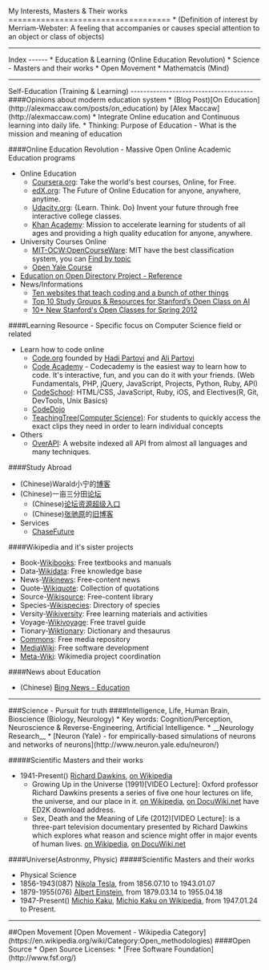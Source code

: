 <html>
<head><title>Interest</title></head>
<body>
My Interests, Masters & Their works
===================================
* (Definition of interest by Merriam-Webster: A feeling that accompanies or causes special attention to an object or class of objects)  

<hr>
Index
------
* Education & Learning (Online Education Revolution)
* Science - Masters and their works
* Open Movement
* Mathematcis (Mind)

<hr>
Self-Education (Training & Learning)
--------------------------------------
####Opinions about moderm education system
* (Blog Post)[On Education](http://alexmaccaw.com/posts/on_education) by [Alex Maccaw](http://alexmaccaw.com)
* Integrate Online education and Continuous learning into daily life.
* Thinking: Purpose of Education - What is the mission and meaning of education

####Online Education Revolution - Massive Open Online Academic Education programs
* Online Education
  * [Coursera.org](https://www.coursera.org/): Take the world's best courses, Online, for Free.
  * [edX.org](https://www.edx.org/): The Future of Online Education for anyone, anywhere, anytime.  
  * [Udacity.org](https://www.udacity.org/): {Learn. Think. Do} Invent your future through free interactive college classes.
  * [Khan Academy](http://www.khanacademy.org/): Mission to accelerate learning for students of all ages and providing a high quality education for anyone, anywhere.
* University Courses Online
  * [MIT-OCW:OpenCourseWare](http://ocw.mit.edu/index.htm): MIT have the best classification system, you can [Find by topic](http://ocw.mit.edu/courses/find-by-topic/)
  * [Open Yale Course](http://oyc.yale.edu/)
* [Education on Open Directory Project - Reference](http://www.dmoz.org/Reference/)
* News/Informations
  * [Ten websites that teach coding and a bunch of other things](http://pandodaily.com/2013/04/05/ten-websites-that-teach-coding-and-a-bunch-of-other-things/)
  * [Top 10 Study Groups & Resources for Stanford’s Open Class on AI](http://therohanaurora.com/stanford-ai-open-class-resources/)
  * [10+ New Stanford's Open Classes for Spring 2012](http://therohanaurora.com/new-stanfords-free-courses/)

####Learning Resource - Specific focus on Computer Science field or related
* Learn how to code online
  * [Code.org](http://code.org) founded by [Hadi Partovi](http://crunchbase.com/person/hadi-partovi) and [Ali Partovi](http://crunchbase.com/person/ali-partovi)
  * [Code Academy](http://www.codeacedemy.com/) - Codecademy is the easiest way to learn how to code. It's interactive, fun, and you can do it with your friends. (Web Fundamentals, PHP, jQuery, JavaScript, Projects, Python, Ruby, API)
  * [CodeSchool](http://www.codeschool.com): HTML/CSS, JavaScript, Ruby, iOS, and Electives(R, Git, DevTools, Unix Basics)
  * [CodeDojo](http://www.codedojo.com)
  * [TeachingTree(Computer Science)](http://www.teachingtree.co/): For students to quickly access the exact clips they need in order to learn individual concepts
* Others
  * [OverAPI](http://overapi.com): A website indexed all API from almost all languages and many techniques.

####Study Abroad
* (Chinese)Warald小宁的[博客](http://www.1point3acres.com/)
* (Chinese)一亩三分田[论坛](http://www.1point3acres.com/bbs/)
  * (Chinese)[论坛资源超级入口](http://www.1point3acres.com/bbs/thread-138-1-1.html)
  * (Chinese)[张驰原](http://blog.pluskid.org/?page_id=82)的[旧博客](http://blog.pluskid.org/?cat=3)
* Services
  * [ChaseFuture](http://chasefuture.com/zh/home/)

####Wikipedia and it's sister projects
* Book-[Wikibooks](https://en.wikibooks.org/): Free textbooks and manuals
* Data-[Wikidata](https://en.wikidata.org/): Free knowledge base
* News-[Wikinews](https://en.wikinews.org/): Free-content news
* Quote-[Wikiquote](https://en.wikiquote.org/): Collection of quotations
* Source-[Wikisource](https://en.wikisource.org/): Free-content library
* Species-[Wikispecies](https://species.wikimedia.org/): Directory of species
* Versity-[Wikiversity](https://en.wikiversity.org/): Free learning materials and activities
* Voyage-[Wikivoyage](https://en.wikivoyage.org/): Free travel guide
* Tionary-[Wiktionary](https://en.wiktionary.org/): Dictionary and thesaurus
* [Commons](https://commons.wikimedia.org/): Free media repository
* [MediaWiki](https://mediawiki.org/): Free software development
* [Meta-Wiki](https://meta.wikimedia.org/): Wikimedia project coordination

####News about Education
* (Chinese) [Bing News - Education](http://cn.bing.com/news/search?q=&p1=%5bNewsVertical+Category%3d%22rt_Education%22%5d&FORM=NSBABR)





<hr>
###Science - Pursuit for truth
####Intelligence, Life, Human Brain, Bioscience (Biology, Neurology)
* Key words: Cognition/Perception, Neuroscience & Reverse-Engineering, Artificial Intelligence.
* __Neurology Research__
  * [Neuron (Yale) - for empirically-based simulations of neurons and networks of neurons](http://www.neuron.yale.edu/neuron/)

#####Scientific Masters and their works
* 1941-Present() [Richard Dawkins](https://www.google.com/search?q=Richard+Dawkins&oq=Richard+Dawkins&aqs=chrome.0.57&sourceid=chrome&client=ubuntu&channel=cs&ie=UTF-8), [on Wikipedia](https://en.wikipedia.org/wiki/Richard_Dawkins)  
  * Growing Up in the Universe (1991)[VIDEO Lecture]: Oxford professor Richard Dawkins presents a series of five one hour lectures on life, the universe, and our place in it. [on Wikipedia](https://en.wikipedia.org/wiki/Growing_Up_in_the_Universe), [on DocuWiki.net](http://docuwiki.net/index.php?title=Growing_up_in_the_Universe) have ED2K download address.
  * Sex, Death and the Meaning of Life (2012)[VIDEO Lecture]: is a three-part television documentary presented by Richard Dawkins which explores what reason and science might offer in major events of human lives. [on Wikipedia](https://en.wikipedia.org/wiki/Sex,_Death_and_the_Meaning_of_Life), [on DocuWiki.net](http://docuwiki.net/index.php?title=Sex_Death_and_the_Meaning_of_Life)



####Universe(Astronmy, Physic)
#####Scientific Masters and their works
* Physical Science
* 1856-1943(087) [Nikola Tesla](https://en.wikipedia.org/wiki/Nikola_Tesla), from 1856.07.10 to 1943.01.07
* 1879-1955(076) [Albert Einstein](https://en.wikipedia.org/wiki/Albert_Einstein), from 1879.03.14 to 1955.04.18
* 1947-Present() [Michio Kaku](https://www.google.com/search?q=Michio+Kaku), [Michio Kaku on Wikipedia](http://en.wikipedia.org/wiki/Michio_Kaku), from 1947.01.24 to Present.





<hr>
##Open Movement
[Open Movement - Wikipedia Category](https://en.wikipedia.org/wiki/Category:Open_methodologies)
####Open Source
* Open Source Licenses:
* [Free Software Foundation](http://www.fsf.org/)











</body>
</html>
